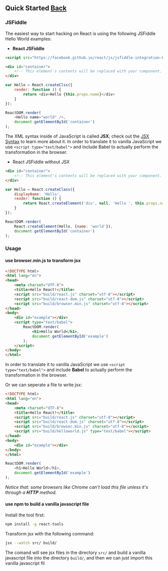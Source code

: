 ## Quick Started [Back](./../react.md)

### JSFiddle

The easiest way to start hacking on React is using the following JSFiddle Hello World examples:

-  **React JSFiddle**

```html
<script src="https://facebook.github.io/react/js/jsfiddle-integration-babel.js"></script>

<div id="container">
    <!-- This element's contents will be replaced with your component. -->
</div>
```

```js
var Hello = React.createClss({
    render: function () {
        return <div>Hello {this.props.name}</div>
    }
});

ReactDOM.render(
    <Hello name="world" />,
    document.getElementById('container')
);
```

The XML syntax inside of JavaScript is called **JSX**; check out the [JSX Syntax](./../jsx_syntax/jsx_syntax.md) to learn more about it. In order to translate it to vanilla JavaScript we use `<script type="text/babel">` and include Babel to actually perform the transformation in the browser.

-  React JSFiddle without JSX

```html
<div id="container">
    <!-- This element's contents will be replaced with your component. -->
</div>
```

```js
var Hello = React.createClass({
    displayName: 'Hello',
    render: function () {
        return React.createElement('div', null, 'Hello ', this.props.name);
    }
});

ReactDOM.render(
    React.createElement(Hello, {name: 'world'}),
    document.getElementById('container')
);
```

### Usage

#### use browser.min.js to transform jsx

```html
<!DOCTYPE html>
<html lang="en">
<head>
    <meta charset="UTF-8">
    <title>Hello React!</title>
    <script src="build/react.js" charset="utf-8"></script>
    <script src="build/react-dom.js" charset="utf-8"></script>
    <script src="build/browser.min.js" charset="utf-8"></script>
</head>
<body>
    <div id="example"></div>
    <script type="text/babel">
        ReactDOM.render(
            <h1>Hello World</h1>,
            document.getElementById('example')
        );
    </script>
</body>
</html>
```

In order to translate it to vanilla JavaScript we use `<script type="text/babel">` and include **Babel** to actually perform the transformation in the browser.

Or we can seperate a file to write jsx:

```html
<!DOCTYPE html>
<html lang="en">
<head>
    <meta charset="UTF-8">
    <title>Hello React!</title>
    <script src="build/react.js" charset="utf-8"></script>
    <script src="build/react-dom.js" charset="utf-8"></script>
    <script src="build/browser.min.js" charset="utf-8"></script>
    <script src="build/helloworld.js" type="text/babel"></script>
</head>
<body>
    <div id="example"></div>
</body>
</html>
```

```js
ReactDOM.render(
    <h1>Hello World</h1>,
    document.getElementById('example')
);
```

*Notice that: some browsers like Chrome can't load this file unless it's through a **HTTP** method.*

#### use npm to build a vanilla javascript file

Install the tool first:

```bash
npm install -g react-tools
```

Transform jsx with the following command:

```bash
jsx --watch src/ build/
```

The comand will see jsx files in the directory `src/` and build a vanilla javascript file into the directory `build/`, and then we can just import this vanilla javascript fil